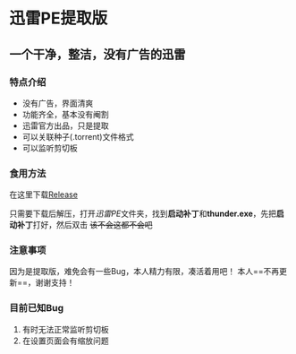 # 迅雷PE提取版

## 一个干净，整洁，没有广告的迅雷

### 特点介绍

* 没有广告，界面清爽
* 功能齐全，基本没有阉割
* 迅雷官方出品，只是提取
* 可以关联种子(.torrent)文件格式
* 可以监听剪切板

### 食用方法

在这里下载[Release](https://github.com/Paperbab/Thunder-PE-extraction-version/releases/tag/V1)

只需要下载后解压，打开*迅雷PE*文件夹，找到**启动补丁**和**thunder.exe**，先把**启动补丁**打好，然后双击
~~该不会这都不会吧~~

### 注意事项

因为是提取版，难免会有一些Bug，本人精力有限，凑活着用吧！
本人==不再更新==，谢谢支持！

### 目前已知Bug

1. 有时无法正常监听剪切板
2. 在设置页面会有缩放问题